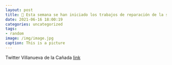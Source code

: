 ```yaml
---
layout: post
title: 🚧 Esta semana se han iniciado los trabajos de reparación de la senda ciclable del Sector 1 "Los Pocillos". El alcalde y el tenie...
date: 2021-06-16 18:00:19
categories: uncategorized
tags:
- random
image: /img/image.jpg
caption: This is a picture
---
```

Twitter Villanueva de la Cañada [link](https://twitter.com/AytoVDLCanada/status/1405089611509084160)
